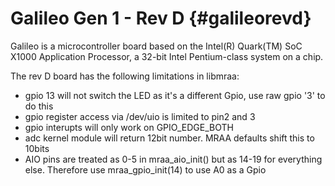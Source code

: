 Galileo Gen 1 - Rev D                            {#galileorevd}
=====================

Galileo is a microcontroller board based on the Intel(R) Quark(TM) SoC X1000
Application Processor, a 32-bit Intel Pentium-class system on a chip.

The rev D board has the following limitations in libmraa:

- gpio 13 will not switch the LED as it's a different Gpio, use raw gpio '3' to do this
- gpio register access via /dev/uio is limited to pin2 and 3
- gpio interupts will only work on GPIO_EDGE_BOTH
- adc kernel module will return 12bit number. MRAA defaults shift this to 10bits
- AIO pins are treated as 0-5 in mraa_aio_init() but as 14-19 for everything
  else. Therefore use mraa_gpio_init(14) to use A0 as a Gpio
